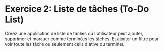 # Exercice 2: Liste de tâches (To-Do List)

Créez une application de liste de tâches où l'utilisateur peut ajouter, supprimer et marquer comme terminées les tâches. Et ajouter un filtre pour voir toute les tâche ou seulement celle d'ative ou terminer.

